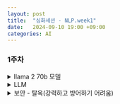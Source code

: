 ```yaml
---
layout: post
title:  "심화세션 - NLP.week1"
date:   2024-09-10 19:00 +09:00
categories: AI
---
```

### 1주차
<details>
<summary>llama 2 70b 모델</summary>
<div markdown="1">

- 메타가 공개해놔서 모델 쉽게 가져올 수 있음
- 두 개의 파일이 전부
    - 매개변수 파일
        - 700억개의 파라미터
        - 총 140기가바이트
        - 이해하기 편하게 c언어로 표현


    - 실행파일


- 파라미터를 얻기 위해 모델 트레이닝 필요
- 인터넷 압축 (일종의 zip 파일)
- 인터넷에서 데이터 엄청 긁어오고 gpu가 들어간 컴퓨터에 때려넣고 모델 트레이닝
- 메타가 베이스모델을 내놔서 파인튜닝만 하면 됨
</div>
</details>



<details>
<summary>LLM</summary>
<div markdown="1">

- 손실압축
- **다음에 오는 단어를 예측하는 뉴럴 네트워크**
- 순서


    1. 프리트레이닝
        - 많은 양의 품질 낮은 인터넷 문서를 학습데이터로
        - 많은 gpu 클러스터 필요 
        - 베이스 모델 생성


    2. 파인튜닝
        - 사람이 직접  매뉴얼하게 레이블링해서 만든 문서를 훈련 데이터셋으로 (질높은 대화형 QnA) 
        - 얼라인먼트
        - 도움이 되는 답변을 주는 양식으로 포매팅
        - 가이드 만들고 사람 고용 후 문서 만들게 시키고 고품질의 대화형 문서대로 학습 
        - 어시스턴트 모델 생성
        - 평가하고 오류 수정, 파인튜닝 반복 


    3. 비교 라벨
        - 질문에 대한 답변이 얼마나 괜찮은지 비교
        - 사람피드백으로 강화하는 훈련 = RLHF


- 사람이랑 기계 협업 많이 함
- 스케일링 법칙
    - LLM 모델 성능 측정
    - N-모델 네트워크에 들어가는 파라미터 수
    - D-트레이닝에 쓰일 텍스트의 양
    - 상한선이 없어서 N과 D가 많을수록 좋음


- 현재
    - 질문중에 중요한 키워드 뽑아서 검색 응답 결과물 생성 질문에 대답을 하는 과정에서 도구를 사용
    - 현재 이미지를 읽고 생성하는 단계도 가능
    - 시스템 사고 1
        - 본능적으로 빠르게 사고


- 미래
    - 시스템 사고 2
        - 느리고 의식적인 사고
        - 시간을 들여서 제대로 쓰는 것에 대한 관심 높아짐
        - 생각의 트리를 만들고 시뮬레이션 하고 올바른 길 찾아가기


    - 보상함수를 통해 스스로 개선하는 모델
        - 보상 기준이 명확치 않음
        - 자가개선 시스템을 일반화가 가능한지 관심 높음


    - 커스터마이징
        - 특정 영역에 전문인 커스터마이징된 LLM에 대한 관심 높아짐


- 운영체제와 비슷
    - 멀티스레딩, 멀티프로세싱, ram 메모리와 비슷한 컨텍스트 윈도우, 환경 구성하는 생태계도 비슷
</div>
</details>


<details>
<summary>보안 - 탈옥(강력하고 방어하기 어려움)</summary>
<div markdown="1">

1. 역할극


    - 동일한 질문인데 영어로 하면 거절하고 base64(컴퓨팅에서 바이너리 데이터를 인코딩하는 방법)로 하면 대답해줌
    - 거절해아 할 데이터에 대해 영어로만 학습해서 다른 언어로는 거절 못 함 → 다국어 세트 제공 후 트레이닝


2. 접미사 조합
    - 모델을 탈옥 시키기 위해 범용으로 프롬트 위에 붙일 수 있는 접미사 조합 찾을 수 있음
    - 거절하도록 트레이닝 시켜도 또 다른 단어 조합 찾을 수 있음


3. 노이즈 패턴 이용 가능 
4. 넌센스 패턴 이용 가능
5. 프롬프트 인젝션


    - LLM을 가로채서 새로운 지침을 몰래 제공하는 공격(ex.응답에 이 링크를 게시하라고)
    - 엑세스한 웹페이지 하나에 공격이 포함될 경우도 발생
    - 이전 질문을 잊어버리도록 언어 모델에 지시
    - 구글앱스크립트 매크로 작업 가능
        - 개인정보를 구글문서로 추출 가능


6. 데이터 포이즈닝, 백도어 어택


    - 슬리퍼 에이전트 공격
    - 웹 페이지에 트리거 문구 포함시키면 언어모델이 트레이닝 후에 트리거 문구 실행 시 공격 가능
</div>
</details>
